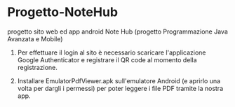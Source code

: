 # Progetto-NoteHub
progetto sito web ed app android Note Hub (progetto Programmazione Java Avanzata e Mobile) 

1) Per effettuare il login al sito è necessario scaricare l'applicazione Google Authenticator e
registrare il QR code al momento della registrazione.

2) Installare EmulatorPdfViewer.apk sull'emulatore Android (e aprirlo una volta per dargli i permessi)
per poter leggere i file PDF tramite la nostra app.


